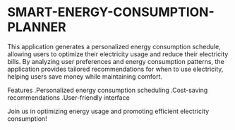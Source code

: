 # SMART-ENERGY-CONSUMPTION-PLANNER
This application generates a personalized energy consumption schedule, allowing users to optimize their electricity usage and reduce their electricity bills. By analyzing user preferences and energy consumption patterns, the application provides tailored recommendations for when to use electricity, helping users save money while maintaining comfort.

Features
.Personalized energy consumption scheduling
.Cost-saving recommendations
.User-friendly interface

Join us in optimizing energy usage and promoting efficient electricity consumption!
